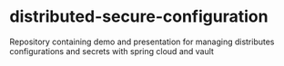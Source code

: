 # distributed-secure-configuration
Repository containing demo and presentation for managing distributes configurations and secrets with spring cloud and vault
